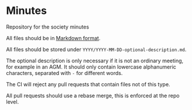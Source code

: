 # Minutes

Repository for the society minutes

All files should be in [Markdown format](https://github.com/adam-p/markdown-here/wiki/Markdown-Cheatsheet).

All files should be stored under `YYYY/YYYY-MM-DD-optional-description.md`.

The optional description is only necessary if it is not an ordinary meeting, for example in an AGM. It should only contain lowercase alphanumeric characters, separated with `-` for different words.

The CI will reject any pull requests that contain files not of this type.

All pull requests should use a rebase merge, this is enforced at the repo level.
